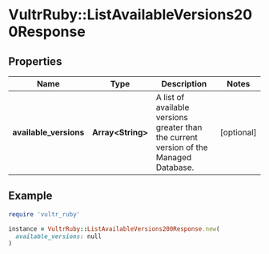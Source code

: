 # VultrRuby::ListAvailableVersions200Response

## Properties

| Name | Type | Description | Notes |
| ---- | ---- | ----------- | ----- |
| **available_versions** | **Array&lt;String&gt;** | A list of available versions greater than the current version of the Managed Database. | [optional] |

## Example

```ruby
require 'vultr_ruby'

instance = VultrRuby::ListAvailableVersions200Response.new(
  available_versions: null
)
```

